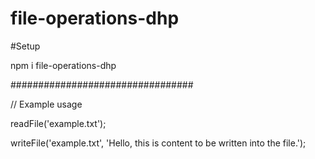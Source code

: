 # file-operations-dhp

#Setup

npm i file-operations-dhp

#################################

// Example usage

readFile('example.txt');

writeFile('example.txt', 'Hello, this is content to be written into the file.');

